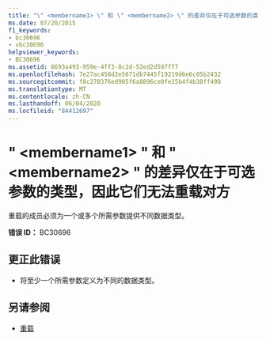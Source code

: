 ```yaml
---
title: "\" <membername1> \" 和 \" <membername2> \" 的差异仅在于可选参数的类型，因此它们无法重载对方"
ms.date: 07/20/2015
f1_keywords:
- bc30696
- vbc30696
helpviewer_keywords:
- BC30696
ms.assetid: 6693a493-959e-4ff3-8c2d-52ed2d597f77
ms.openlocfilehash: 7e27ac458d2e5671db7445f19219d6e6c05b2432
ms.sourcegitcommit: f8c270376ed905f6a8896ce0fe25b4f4b38ff498
ms.translationtype: MT
ms.contentlocale: zh-CN
ms.lasthandoff: 06/04/2020
ms.locfileid: "84412697"
---
```

# <a name="membername1-and-membername2-cannot-overload-each-other-because-they-differ-only-by-the-types-of-optional-parameters"></a>" \<membername1> " 和 " \<membername2> " 的差异仅在于可选参数的类型，因此它们无法重载对方
重载的成员必须为一个或多个所需参数提供不同数据类型。  
  
 **错误 ID：** BC30696  
  
## <a name="to-correct-this-error"></a>更正此错误  
  
- 将至少一个所需参数定义为不同的数据类型。  
  
## <a name="see-also"></a>另请参阅

- [重载](../language-reference/modifiers/overloads.md)
